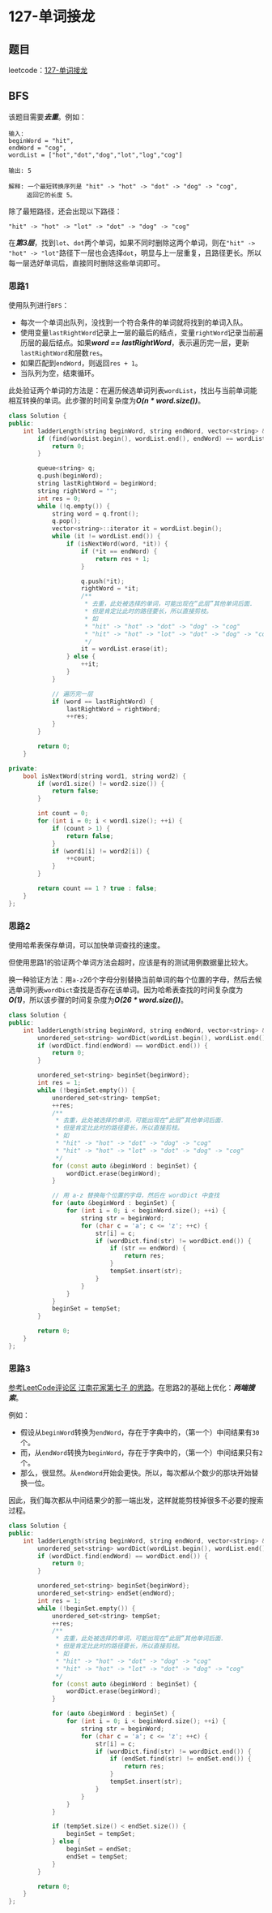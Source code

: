 # 127-单词接龙

## 题目

leetcode：[127-单词接龙](https://leetcode-cn.com/problems/word-ladder/)

## BFS

该题目需要***去重***。例如：

```
输入:
beginWord = "hit",
endWord = "cog",
wordList = ["hot","dot","dog","lot","log","cog"]

输出: 5

解释: 一个最短转换序列是 "hit" -> "hot" -> "dot" -> "dog" -> "cog",
     返回它的长度 5。
```

除了最短路径，还会出现以下路径：

```
"hit" -> "hot" -> "lot" -> "dot" -> "dog" -> "cog"
```

在***第3层***，找到`lot`、`dot`两个单词，如果不同时删除这两个单词，则在`"hit" -> "hot" -> "lot"`路径下一层也会选择`dot`，明显与上一层重复，且路径更长。所以每一层选好单词后，直接同时删除这些单词即可。

### 思路1

使用队列进行`BFS`：

- 每次一个单词出队列，没找到一个符合条件的单词就将找到的单词入队。
- 使用变量`lastRightWord`记录上一层的最后的结点，变量`rightWord`记录当前遍历层的最后结点。如果***word == lastRightWord***，表示遍历完一层，更新 `lastRightWord`和层数`res`。
- 如果匹配到`endWord`，则返回`res + 1`。
- 当队列为空，结束循环。

此处验证两个单词的方法是：在遍历候选单词列表`wordList`，找出与当前单词能相互转换的单词。此步骤的时间复杂度为***O(n \* word.size())***。

```c++
class Solution {
public:
    int ladderLength(string beginWord, string endWord, vector<string> &wordList) {
        if (find(wordList.begin(), wordList.end(), endWord) == wordList.end()) {
            return 0;
        }

        queue<string> q;
        q.push(beginWord);
        string lastRightWord = beginWord;
        string rightWord = "";
        int res = 0;
        while (!q.empty()) {
            string word = q.front();
            q.pop();
            vector<string>::iterator it = wordList.begin();
            while (it != wordList.end()) {
                if (isNextWord(word, *it)) {
                    if (*it == endWord) {
                        return res + 1;
                    }

                    q.push(*it);
                    rightWord = *it;
                    /**
                     * 去重，此处被选择的单词，可能出现在“此层”其他单词后面.
                     * 但是肯定比此时的路径要长，所以直接剪枝。
                     * 如
                     * "hit" -> "hot" -> "dot" -> "dog" -> "cog"
                     * "hit" -> "hot" -> "lot" -> "dot" -> "dog" -> "cog"
                     */
                    it = wordList.erase(it);
                } else {
                    ++it;
                }
            }

            // 遍历完一层
            if (word == lastRightWord) {
                lastRightWord = rightWord;
                ++res;
            }
        }

        return 0;
    }

private:
    bool isNextWord(string word1, string word2) {
        if (word1.size() != word2.size()) {
            return false;
        }

        int count = 0;
        for (int i = 0; i < word1.size(); ++i) {
            if (count > 1) {
                return false;
            }
            if (word1[i] != word2[i]) {
                ++count;
            }
        }

        return count == 1 ? true : false;
    }
};
```

### 思路2

使用哈希表保存单词，可以加快单词查找的速度。

但使用思路1的验证两个单词方法会超时，应该是有的测试用例数据量比较大。

换一种验证方法：用`a-z`26个字母分别替换当前单词的每个位置的字母，然后去候选单词列表`wordDict`查找是否存在该单词。因为哈希表查找的时间复杂度为***O(1)***，所以该步骤的时间复杂度为***O(26 \* word.size())***。

```c++
class Solution {
public:
    int ladderLength(string beginWord, string endWord, vector<string> &wordList) {
        unordered_set<string> wordDict(wordList.begin(), wordList.end());
        if (wordDict.find(endWord) == wordDict.end()) {
            return 0;
        }

        unordered_set<string> beginSet{beginWord};
        int res = 1;
        while (!beginSet.empty()) {
            unordered_set<string> tempSet;
            ++res;
            /**
             * 去重，此处被选择的单词，可能出现在“此层”其他单词后面.
             * 但是肯定比此时的路径要长，所以直接剪枝。
             * 如
             * "hit" -> "hot" -> "dot" -> "dog" -> "cog"
             * "hit" -> "hot" -> "lot" -> "dot" -> "dog" -> "cog"
             */
            for (const auto &beginWord : beginSet) {
                wordDict.erase(beginWord);
            }

            // 用 a-z 替换每个位置的字母，然后在 wordDict 中查找
            for (auto &beginWord : beginSet) {
                for (int i = 0; i < beginWord.size(); ++i) {
                    string str = beginWord;
                    for (char c = 'a'; c <= 'z'; ++c) {
                        str[i] = c;
                        if (wordDict.find(str) != wordDict.end()) {
                            if (str == endWord) {
                                return res;
                            }
                            tempSet.insert(str);
                        }
                    }
                }
            }
            beginSet = tempSet;           
        }

        return 0;
    }
};
```

### 思路3

[参考LeetCode评论区 江南花家第七子 的思路](https://leetcode-cn.com/problems/word-ladder/comments/21107)。在思路2的基础上优化：***两端搜索***。

例如：

- 假设从`beginWord`转换为`endWord`，存在于字典中的，（第一个）中间结果有`30`个。
- 而，从`endWord`转换为`beginWord`，存在于字典中的，（第一个）中间结果只有`2`个。
- 那么，很显然。从`endWord`开始会更快。所以，每次都从个数少的那块开始替换一位。

因此，我们每次都从中间结果少的那一端出发，这样就能剪枝掉很多不必要的搜索过程。

```c++
class Solution {
public:
    int ladderLength(string beginWord, string endWord, vector<string> &wordList) {
        unordered_set<string> wordDict(wordList.begin(), wordList.end());
        if (wordDict.find(endWord) == wordDict.end()) {
            return 0;
        }

        unordered_set<string> beginSet{beginWord};
        unordered_set<string> endSet{endWord};
        int res = 1;
        while (!beginSet.empty()) {
            unordered_set<string> tempSet;
            ++res;
            /**
             * 去重，此处被选择的单词，可能出现在“此层”其他单词后面.
             * 但是肯定比此时的路径要长，所以直接剪枝。
             * 如
             * "hit" -> "hot" -> "dot" -> "dog" -> "cog"
             * "hit" -> "hot" -> "lot" -> "dot" -> "dog" -> "cog"
             */
            for (const auto &beginWord : beginSet) {
                wordDict.erase(beginWord);
            }

            for (auto &beginWord : beginSet) {
                for (int i = 0; i < beginWord.size(); ++i) {
                    string str = beginWord;
                    for (char c = 'a'; c <= 'z'; ++c) {
                        str[i] = c;
                        if (wordDict.find(str) != wordDict.end()) {
                            if (endSet.find(str) != endSet.end()) {
                                return res;
                            }
                            tempSet.insert(str);
                        }
                    }
                }
            }

            if (tempSet.size() < endSet.size()) {
                beginSet = tempSet;
            } else {
                beginSet = endSet;
                endSet = tempSet;
            }
        }

        return 0;
    }
};
```

